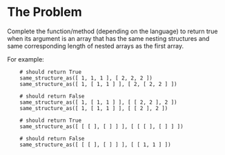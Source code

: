 # The Problem 
Complete the function/method (depending on the language) to return true when its argument is an array that has the same nesting structures and same corresponding length of nested arrays as the first array.

For example:

		# should return True
		same_structure_as([ 1, 1, 1 ], [ 2, 2, 2 ])
		same_structure_as([ 1, [ 1, 1 ] ], [ 2, [ 2, 2 ] ])

		# should return False
		same_structure_as([ 1, [ 1, 1 ] ], [ [ 2, 2 ], 2 ])
		same_structure_as([ 1, [ 1, 1 ] ], [ [ 2 ], 2 ])

		# should return True
		same_structure_as([ [ [ ], [ ] ] ], [ [ [ ], [ ] ] ])

		# should return False
		same_structure_as([ [ [ ], [ ] ] ], [ [ 1, 1 ] ])
